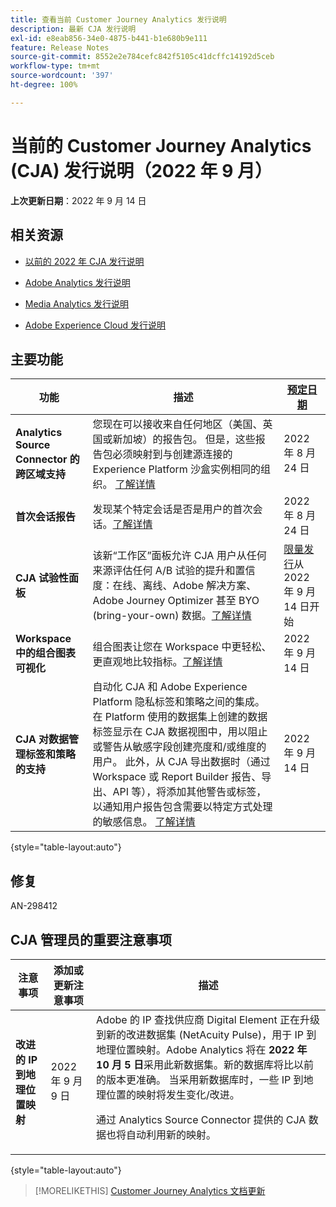 ```yaml
---
title: 查看当前 Customer Journey Analytics 发行说明
description: 最新 CJA 发行说明
exl-id: e8eab856-34e0-4875-b441-b1e680b9e111
feature: Release Notes
source-git-commit: 8552e2e784cefc842f5105c41dcffc14192d5ceb
workflow-type: tm+mt
source-wordcount: '397'
ht-degree: 100%

---
```


# 当前的 Customer Journey Analytics (CJA) 发行说明（2022 年 9 月）

**上次更新日期**：2022 年 9 月 14 日

## 相关资源

* [以前的 2022 年 CJA 发行说明](/help/release-notes/2022.md)

* [Adobe Analytics 发行说明](https://experienceleague.adobe.com/docs/analytics/release-notes/latest.html?lang=zh-Hans)

* [Media Analytics 发行说明](https://experienceleague.adobe.com/docs/media-analytics/using/additional-resources/release-notes.html)

* [Adobe Experience Cloud 发行说明](https://experienceleague.adobe.com/docs/release-notes/experience-cloud/current.html)

## 主要功能

| 功能 | 描述 | [预定日期](/help/release-notes/releases.md) |
| ----------- | ---------- | ----- |
| **Analytics Source Connector 的跨区域支持** | 您现在可以接收来自任何地区（美国、英国或新加坡）的报告包。 但是，这些报告包必须映射到与创建源连接的 Experience Platform 沙盒实例相同的组织。 [了解详情](https://experienceleague.adobe.com/docs/experience-platform/sources/ui-tutorials/create/adobe-applications/analytics.html) | 2022 年 8 月 24 日 |
| **首次会话报告** | 发现某个特定会话是否是用户的首次会话。[了解详情](/help/data-views/data-views-usecases.md) | 2022 年 8 月 24 日 |
| **CJA 试验性面板** | 该新“工作区”面板允许 CJA 用户从任何来源评估任何 A/B 试验的提升和置信度：在线、离线、Adobe 解决方案、Adobe Journey Optimizer 甚至 BYO (bring-your-own) 数据。[了解详情](/help/analysis-workspace/c-panels/experimentation.md) | [限量发行](/help/release-notes/releases.md)从 2022 年 9 月 14 日开始 |
| **Workspace 中的组合图表可视化** | 组合图表让您在 Workspace 中更轻松、更直观地比较指标。[了解详情](/help/analysis-workspace/visualizations/combo-charts.md) | 2022 年 9 月 14 日 |
| **CJA 对数据管理标签和策略的支持** | 自动化 CJA 和 Adobe Experience Platform 隐私标签和策略之间的集成。 在 Platform 使用的数据集上创建的数据标签显示在 CJA 数据视图中，用以阻止或警告从敏感字段创建亮度和/或维度的用户。 此外，从 CJA 导出数据时（通过 Workspace 或 Report Builder 报告、导出、API 等），将添加其他警告或标签，以通知用户报告包含需要以特定方式处理的敏感信息。 [了解详情](/help/data-views/data-governance.md) | 2022 年 9 月 14 日 |

{style=&quot;table-layout:auto&quot;}

## 修复

AN-298412

## CJA 管理员的重要注意事项

| 注意事项 | 添加或更新注意事项 | 描述 |
| --- | --- | --- |
| **改进的 IP 到地理位置映射** | 2022 年 9 月 9 日 | Adobe 的 IP 查找供应商 Digital Element 正在升级到新的改进数据集 (NetAcuity Pulse)，用于 IP 到地理位置映射。Adobe Analytics 将在 **2022 年 10 月 5 日**&#x200B;采用此新数据集。新的数据库将比以前的版本更准确。 当采用新数据库时，一些 IP 到地理位置的映射将发生变化/改进。<p> 通过 Analytics Source Connector 提供的 CJA 数据也将自动利用新的映射。 |

{style=&quot;table-layout:auto&quot;}

>[!MORELIKETHIS]
>[Customer Journey Analytics 文档更新](/help/release-notes/doc-changes.md)
